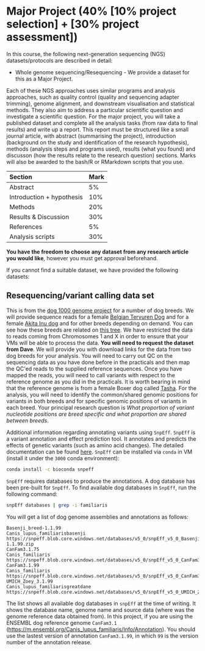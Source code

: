 # Major Project (40% [10% project selection] + [30% project assessment])

In this course, the following next-generation sequencing (NGS) datasets/protocols are described in detail:

- Whole genome sequencing/Resequencing - We provide a dataset for this as a Major Project. 

Each of these NGS approaches uses similar programs and analysis approaches, such as quality control (quality and sequencing adapter trimming), genome alignment, and downstream visualisation and statistical methods. They also aim to address a particular scientific question and investigate a scientific question. For the major project, you will take a published dataset and complete all the analysis tasks (from raw data to final results) and write up a report. This report must be structured like a small journal article, with abstract (summarising the project), introduction (background on the study and identification of the research hypothesis), methods (analysis steps and programs used), results (what you found) and discusson (how the results relate to the research question) sections. Marks will also be awarded to the bash/R or RMarkdown scripts that you use.

|Section                    |Mark |
|:--------------------------|:----|
|Abstract                   |5%   |
|Introduction + hypothesis  |10%  |
|Methods                    |20%  |
|Results & Discussion       |30%  |
|References                 |5%   |
|Analysis scripts           |30%  |

**You have the freedom to choose any dataset from any research article you would like**, however you must get approval beforehand.

If you cannot find a suitable dataset, we have provided the following datasets:

## Resequencing/variant calling data set 

This is from the [dog 1000 genome project](https://www.ncbi.nlm.nih.gov/bioproject/188158) for a number of dog breeds. We will provide sequence reads for a female [Belgian Tervuren Dog](../images/sage.jpg) and for a female [Akita Inu dog](https://en.wikipedia.org/wiki/Akita_(dog)#/media/File:Akita_Inu_dog.jpg) and for other breeds depending on demand. You can see how these breeds are related on [this tree](https://research.nhgri.nih.gov/dog_genome/downloads/studies-figure1_032017.pdf). We have restricted the data to reads coming from Chromosomes 1 and X in order to ensure that your VMs will be able to  process the data. **You will need to request the dataset from Dave**. We will provide you with download links for the data from two dog breeds for your analysis. You will need to carry out QC on the sequencing data as you have done before in the practicals and then map the QC'ed reads to the supplied reference sequences.  Once you have mapped the reads, you will need to call variants  with respect to the reference genome as you did in the practicals. It is worth bearing in mind that the reference genome is from a female Boxer dog called [Tasha](https://www.broadinstitute.org/files/news/stories/full/tasha-12072005.jpg). For the analysis, you will need to identify the common/shared genomic positions for variants in both breeds and for specific genomic positions of variants in each breed. Your principal research question is *What proportion of variant nucleotide positions are breed specific and what proportion are shared between breeds*. 

Additional information regarding annotating variants using `SnpEff`. `SnpEff` is a variant annotation and effect prediction tool. It annotates and predicts the effects of genetic variants (such as amino acid changes). The detailed documentation can be found [here](http://pcingola.github.io/SnpEff/se_introduction/). `SnpEff` can be installed via `conda` in VM (install it under the `3000` conda environment):

```bash
conda install -c bioconda snpeff
```

`SnpEff` requires databases to produce the annotations. A dog database has been pre-built for `SnpEff`. To find available dog databases in `SnpEff`, run the following command:

```bash
snpEff databases | grep -i familiaris
```

You will get a list of dog genome assemblies and annotations as follows:

```
Basenji_breed-1.1.99                                            Canis_lupus_familiarisbasenji                                                                                   https://snpeff.blob.core.windows.net/databases/v5_0/snpEff_v5_0_Basenji_breed-1.1.99.zip
CanFam3.1.75                                                    Canis_familiaris                                                                                                https://snpeff.blob.core.windows.net/databases/v5_0/snpEff_v5_0_CanFam3.1.75.zip
CanFam3.1.99                                                    Canis_familiaris                                                                                                https://snpeff.blob.core.windows.net/databases/v5_0/snpEff_v5_0_CanFam3.1.99.zip
UMICH_Zoey_3.1.99                                               Canis_lupus_familiarisgreatdane                                                                                 https://snpeff.blob.core.windows.net/databases/v5_0/snpEff_v5_0_UMICH_Zoey_3.1.99.zip
```

The list shows all available dog databases in `snpEff` at the time of writing. It shows the database name, genome name and source data (where was the genome reference data obtained from). In this project, if you are using the ENSEMBL dog reference genome `CanFam3.1` (https://m.ensembl.org/Canis_lupus_familiaris/Info/Annotation). You should use the lastest version of annotation `CanFam3.1.99`, in which `99` is the version number of the annotation release. 

